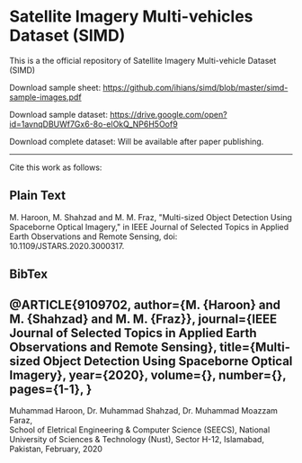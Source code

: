 # Satellite Imagery Multi-vehicles Dataset (SIMD)

This is a the official repository of Satellite Imagery Multi-vehicle Dataset (SIMD)

Download sample sheet: https://github.com/ihians/simd/blob/master/simd-sample-images.pdf

Download sample dataset: https://drive.google.com/open?id=1avnqDBUWf7Gx6-8o-elOkQ_NP6H5Oof9

Download complete dataset: Will be available after paper publishing. 

---------------------------------------------------------------
Cite this work as follows:

Plain Text
-----------
M. Haroon, M. Shahzad and M. M. Fraz, "Multi-sized Object Detection Using Spaceborne Optical Imagery," in IEEE Journal of Selected Topics in Applied Earth Observations and Remote Sensing, doi: 10.1109/JSTARS.2020.3000317.

BibTex
------
@ARTICLE{9109702,
  author={M. {Haroon} and M. {Shahzad} and M. M. {Fraz}},
  journal={IEEE Journal of Selected Topics in Applied Earth Observations and Remote Sensing}, 
  title={Multi-sized Object Detection Using Spaceborne Optical Imagery}, 
  year={2020},
  volume={},
  number={},
  pages={1-1},
 }
---------------------------------------------------------------
Muhammad Haroon, Dr. Muhammad Shahzad, Dr. Muhammad Moazzam Faraz,  
School of Eletrical Engineering & Computer Science (SEECS),
National University of Sciences & Technology (Nust), 
Sector H-12, Islamabad, Pakistan, 
February, 2020
